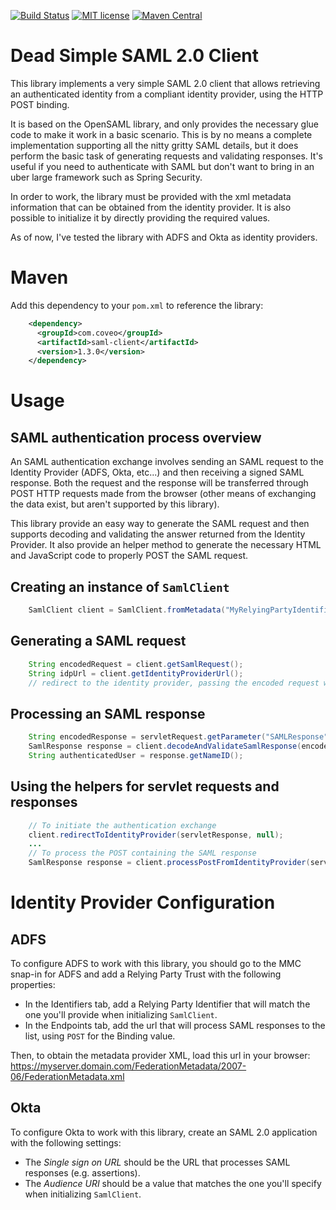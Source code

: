 [![Build Status](https://travis-ci.org/coveo/saml-client.svg?branch=master)](https://travis-ci.org/coveo/saml-client)
[![MIT license](http://img.shields.io/badge/license-MIT-brightgreen.svg)](https://github.com/coveo/saml-client/blob/master/LICENSE)
[![Maven Central](https://maven-badges.herokuapp.com/maven-central/com.coveo/saml-client/badge.svg)](https://maven-badges.herokuapp.com/maven-central/com.coveo/saml-client)

# Dead Simple SAML 2.0 Client

This library implements a very simple SAML 2.0 client that allows retrieving an authenticated identity from a compliant identity provider, using the HTTP POST binding.

It is based on the OpenSAML library, and only provides the necessary glue code to make it work in a basic scenario. This is by no means a complete implementation supporting all the nitty gritty SAML details, but it does perform the basic task of generating requests and validating responses. It's useful if you need to authenticate with SAML but don't want to bring in an uber large framework such as Spring Security.

In order to work, the library must be provided with the xml metadata information that can be obtained from the identity provider. It is also possible to initialize it by directly providing the required values.

As of now, I've tested the library with ADFS and Okta as identity providers.

# Maven

Add this dependency to your `pom.xml` to reference the library:

```xml
    <dependency>
      <groupId>com.coveo</groupId>
      <artifactId>saml-client</artifactId>
      <version>1.3.0</version>
    </dependency>
```

# Usage

## SAML authentication process overview

An SAML authentication exchange involves sending an SAML request to the Identity Provider (ADFS, Okta, etc...) and then receiving a signed SAML response. Both the request and the response will be transferred through POST HTTP requests made from the browser (other means of exchanging the data exist, but aren't supported by this library).

This library provide an easy way to generate the SAML request and then supports decoding and validating the answer returned from the Identity Provider. It also provide an helper method to generate the necessary HTML and JavaScript code to properly POST the SAML request.

## Creating an instance of `SamlClient`

```java
    SamlClient client = SamlClient.fromMetadata("MyRelyingPartyIdentifier", "http://some/url/that/processes/assertions", "<your.IDP.metadata.xml>");
```

## Generating a SAML request

```java
    String encodedRequest = client.getSamlRequest();
    String idpUrl = client.getIdentityProviderUrl();
    // redirect to the identity provider, passing the encoded request with the SAMLRequest form parameter.
```

## Processing an SAML response

```java
    String encodedResponse = servletRequest.getParameter("SAMLResponse");
    SamlResponse response = client.decodeAndValidateSamlResponse(encodedResponse);
    String authenticatedUser = response.getNameID();
```

## Using the helpers for servlet requests and responses

```java
    // To initiate the authentication exchange
    client.redirectToIdentityProvider(servletResponse, null);
    ...
    // To process the POST containing the SAML response
    SamlResponse response = client.processPostFromIdentityProvider(servletRequest);
```

# Identity Provider Configuration

## ADFS

To configure ADFS to work with this library, you should go to the MMC snap-in for ADFS and add a Relying Party Trust with the following properties:

* In the Identifiers tab, add a Relying Party Identifier that will match the one you'll provide when initializing `SamlClient`.
* In the Endpoints tab, add the url that will process SAML responses to the list, using `POST` for the Binding value.

Then, to obtain the metadata provider XML, load this url in your browser: https://myserver.domain.com/FederationMetadata/2007-06/FederationMetadata.xml

## Okta

To configure Okta to work with this library, create an SAML 2.0 application with the following settings:

* The *Single sign on URL* should be the URL that processes SAML responses (e.g. assertions).
* The *Audience URI* should be a value that matches the one you'll specify when initializing `SamlClient`.
